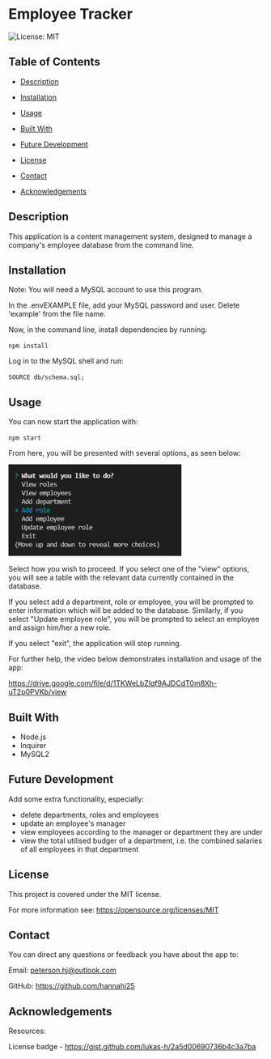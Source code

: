 # Employee Tracker

![License: MIT](https://img.shields.io/badge/License-MIT-yellow.svg)

## Table of Contents

- [Description](#description)

- [Installation](#installation)

- [Usage](#usage)

- [Built With](#built-with)

- [Future Development](#future-development)

- [License](#license)

- [Contact](#contact)

- [Acknowledgements](#acknowledgements)

## Description
This application is a content management system, designed to manage a company's employee database from the command line.

## Installation
Note: You will need a MySQL account to use this program.

In the .envEXAMPLE file, add your MySQL password and user. Delete 'example' from the file name.

Now, in the command line, install dependencies by running:

 `npm install`


Log in to the MySQL shell and run:

`SOURCE db/schema.sql;`


 ## Usage
You can now start the application with:

 `npm start`

From here, you will be presented with several options, as seen below: 

![screenshot-menu](./assets/images/menuscreenshot.png)

Select how you wish to proceed. If you select one of the "view" options, you will see a table with the relevant data currently contained in the database.

If you select add a department, role or employee, you will be prompted to enter information which will be added to the database. Similarly, if you select "Update employee role", you will be prompted to select an employee and assign him/her a new role.

If you select "exit", the application will stop running.

For further help, the video below demonstrates installation and usage of the app:

https://drive.google.com/file/d/1TKWeLbZlqf9AJDCdT0m8Xh-uT2p0PVKb/view

## Built With
- Node.js
- Inquirer
- MySQL2

## Future Development
Add some extra functionality, especially:

- delete departments, roles and employees
- update an employee's manager
- view employees according to the manager or department they are under
- view the total utilised budger of a department, i.e. the combined salaries of all employees in that department



## License
This project is covered under the MIT license.

For more information see: 
https://opensource.org/licenses/MIT

## Contact
You can direct any questions or feedback you have about the app to:

Email: peterson.hj@outlook.com

GitHub: https://github.com/hannahj25

## Acknowledgements
Resources: 

License badge - https://gist.github.com/lukas-h/2a5d00690736b4c3a7ba